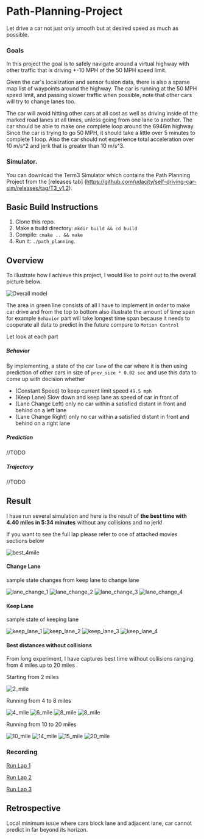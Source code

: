 # Path-Planning-Project

Let drive a car not just only smooth but at desired speed as much as possible.

### Goals
In this project the goal is to safely navigate around a virtual highway with other traffic that is driving +-10 MPH of the 50 MPH speed limit. 

Given the car's localization and sensor fusion data, there is also a sparse map list of waypoints around the highway. The car is running at the 50 MPH speed limit, and passing slower traffic when possible, note that other cars will try to change lanes too. 

The car will avoid hitting other cars at all cost as well as driving inside of the marked road lanes at all times, unless going from one lane to another. The car should be able to make one complete loop around the 6946m highway. Since the car is trying to go 50 MPH, it should take a little over 5 minutes to complete 1 loop. Also the car should not experience total acceleration over 10 m/s^2 and jerk that is greater than 10 m/s^3.

### Simulator.
You can download the Term3 Simulator which contains the Path Planning Project from the [releases tab] (https://github.com/udacity/self-driving-car-sim/releases/tag/T3_v1.2).

## Basic Build Instructions

1. Clone this repo.
2. Make a build directory: `mkdir build && cd build`
3. Compile: `cmake .. && make`
4. Run it: `./path_planning`.

## Overview 

To illustrate how I achieve this project, I would like to point out to the overall picture below.

![Overall model](asset/behavior_control.png)

The area in green line consists of all I have to implement in order to make car drive and from the top to bottom also illustrate the amount of time span for example `Behavior` part will take longest time span because it needs to cooperate all data to predict in the future compare to `Motion Control`

Let look at each part

##### Behavior
By implementing, a state of the car `lane` of the car where it is then using prediction of other cars in size of `prev_size * 0.02 sec` and use this data to come up with decision whether 
* (Constant Speed) to keep current limit speed `49.5 mph`
* (Keep Lane) Slow down and keep lane as speed of car in front of
* (Lane Change Left) only no car within a satisfied distant in front and behind on a left lane
* (Lane Change Right) only no car within a satisfied distant in front and behind on a right lane

##### Prediction
//TODO

##### Trajectory
//TODO

## Result

I have run several simulation and here is the result of **the best time with 4.40 miles in 5:34 minutes** without any collisions and no jerk!

If you want to see the full lap please refer to one of attached movies sections below

![best_4mile](asset/best_4mile.png)

#### Change Lane
sample state changes from keep lane to change lane

![lane_change_1](asset/lane_change_1.gif)
![lane_change_2](asset/lane_change_2.gif)
![lane_change_3](asset/lane_change_3.gif)
![lane_change_4](asset/lane_change_4.gif)

#### Keep Lane
sample state of keeping lane

![keep_lane_1](asset/keep_lane_1.gif)
![keep_lane_2](asset/keep_lane_2.gif)
![keep_lane_3](asset/keep_lane_3.gif)
![keep_lane_4](asset/keep_lane_4.gif)

#### Best distances without collisions
From long experiment, I have captures best time without collisions ranging from 4 miles up to 20 miles

Starting from 2 miles

![2_mile](asset/best_2_86_mile.png)

Running from 4 to 8 miles

![4_mile](asset/best_4_70_mile.png)
![6_mile](asset/best_6_74_mile.png)
![8_mile](asset/best_8_15_mile.png)
![8_mile](asset/best_8_95_mile.png)

Running from 10 to 20 miles

![10_mile](asset/best_10_88_mile.png)
![14_mile](asset/best_14_33_mile.png)
![15_mile](asset/best_15_31_mile.png)
![20_mile](asset/best_20_22_mile.png)

### Recording

[Run Lap 1](asset/first_lap.mp4)

[Run Lap 2](asset/second_lap.mp4)

[Run Lap 3](asset/third_lap.mp4)

## Retrospective

Local minimum issue where cars block lane and adjacent lane, car cannot predict in far beyond its horizon. 